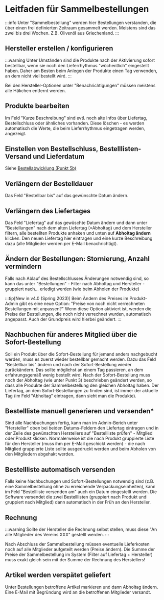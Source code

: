 # Leitfaden für Sammelbestellungen

:::info
Unter "Sammelbestellung" werden hier Bestellungen verstanden, die über einen frei definierten Zeitraum gesammelt werden. Meistens sind das zwei bis drei Wochen. Z.B. Olivenöl aus Griechenland.
:::

## Hersteller erstellen / konfigurieren

:::warning
Unter Umständen sind die Produkte nach der Aktivierung sofort bestellbar, wenn sie noch den Lieferrhythmus "wöchentlich" eingestellt haben. Daher am Besten beim Anlegen der Produkte einen Tag verwenden, an dem nicht viel bestellt wird.
:::

Bei den Hersteller-Optionen unter "Benachrichtigungen" müssen meistens alle Häkchen entfernt werden.

## Produkte bearbeiten

Im Feld "Kurze Beschreibung" sind evtl. noch alte Infos über Liefertag, Bestellschluss oder ähnliches vorhanden. Diese löschen - es werden automatisch die Werte, die beim Lieferrhythmus eingetragen werden, angezeigt.

## Einstellen von Bestellschluss, Bestelllisten-Versand und Lieferdatum

Siehe [Bestellabwicklung (Punkt 5b)](bestellabwicklung)

## Verlängern der Bestelldauer

Das Feld "Bestellbar bis" auf das gewünschte Datum ändern.

## Verlängern des Liefertages

Das Feld "Liefertag" auf das gewüschte Datum ändern und dann unter "Bestellungen" nach dem alten Liefertag (=Abholtag) und dem Hersteller filtern, alle bestellten Produkte anhaken und unten auf **Abholtag ändern** klicken. Den neuen Liefertag hier eintragen und eine kurze Beschreibung dazu (alle Mitglieder werden per E-Mail benachrichtigt).

## Ändern der Bestellungen: Stornierung, Anzahl vermindern

Falls nach Ablauf des Bestellschlusses Änderungen notwendig sind, so kann das unter "Bestellungen" - Filter nach Abholtag und Hersteller - gruppiert nach... erledigt werden (wie beim Abholen der Produkte)

:::tip[New in v4.0 (Spring 2023)]
Beim Ändern des Preises im Produkt-Admin gibt es eine neue Option: "Preise von noch nicht verrechneten Bestellungen mit anpassen?" Wenn diese Option aktiviert ist, werden die Preise der Bestellungen, die noch nicht verrechnet wurden, automatisch angepasst. Auch der Grundpreis wird hierbei geändert.
:::

## Nachbuchen für anderes Mitglied über die Sofort-Bestellung

Soll ein Produkt über die Sofort-Bestellung für jemand anders nachgebucht werden, muss es zuerst wieder bestellbar gemacht werden. Dazu das Feld "Bestellbar bis" ändern und nach der Sofort-Bestellung wieder zurückändern. Das sollte möglichst an einem Tag passieren, an dem erfahrungsgemäß wenig bestellt wird. Nach der Sofort-Bestellung muss noch der Abholtag (wie unter Punkt 3) beschrieben geändert werden, so dass alle Produkte der Sammelbestellung den gleichen Abholtag haben. Der Liefertag, an dem Sofort-Bestellungen zu finden sind, ist immer der aktuelle Tag (im Feld "Abholtag" eintragen, dann sieht man die Produkte).

## Bestellliste manuell generieren und versenden*

Sind alle Nachbuchungen fertig, kann man im Admin-Berich unter "Hersteller" oben bei beiden Datums-Feldern den Liefertag eintragen und in der Zeile des gewünschten Herstellers auf "Bestellliste prüfen" - Mitglied oder Produkt klicken. Normalerweise ist die nach Produkt gruppierte Liste für den Hersteller (muss ihm per E-Mail geschickt werden) - die nach Mitglied gruppierte Liste sollte ausgedruckt werden und beim Abholen von den Mitgliedern abgehakt werden.

## Bestellliste automatisch versenden

Falls keine Nachbuchungen und Sofort-Bestellungen notwendig sind (z.B. eine Sammelbestellung ohne zu erreichende Verpackungseinheiten), kann im Feld "Bestellliste versenden am" auch ein Datum eingestellt werden. Die Software versendet die zwei Bestelllisten (gruppiert nach Produkt und gruppiert nach Mitglied) dann automatisch in der Früh an den Hersteller.

## Rechnung

:::warning
Sollte der Hersteller die Rechnung selbst stellen, muss diese "An alle Mitglieder des Vereins XXX" gestellt werden.
:::

Nach Abschluss der Sammelbestellung müssen eventuelle Lieferkosten noch auf alle Mitglieder aufgeteilt werden (Preise ändern). Die Summe der Preise der Sammelbestellung im System (Filter auf Liefertag + Hersteller) muss exakt gleich sein mit der Summe der Rechnung des Herstellers!

## Artikel werden verspätet geliefert

Unter Bestellungen betroffene Artikel markieren und dann Abholtag ändern. Eine E-Mail mit Begründung wird an die betroffenen Mitglieder versandt.
